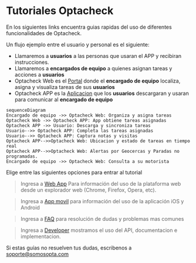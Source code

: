 # Tutoriales Optacheck

En los siguientes links encuentra  guias rapidas del uso de diferentes funcionalidades de Optacheck. 

Un flujo ejemplo entre el usuario y personal es el siguiente:

 - Llamaremos a **usuarios** a las personas que usaran el APP y recibiran instrucciones. 
 - Llamaremos a **encargados de equipo** a quienes asignan tareas y acciones a **usuarios**
 - Optacheck Web es el [Portal](https://optacheck.com/welcome/) donde el **encargado de equipo** localiza, asigna y visualiza tareas de sus **usuarios**
 - Optacheck APP es la [Aplicacion](https://play.google.com/store/apps/details?id=com.optagonal.optacheck) que los **usuarios** descargaran y usaran para comunicar al **encargado de equipo** 

```mermaid
sequenceDiagram
Encargado de equipo ->> Optacheck Web: Organiza y asigna tareas
Optacheck Web ->> Optacheck APP: App obtiene tareas asignadas
Optacheck APP ->> Usuario: Descarga y sincroniza tareas
Usuario-->> Optacheck APP: Completa las tareas asignadas 
Usuario-->> Optacheck APP: Captura notas y visitas
Optacheck APP-->>Optacheck Web: Ubicacion y estado de tareas en tiempo real
Optacheck APP-->>Optacheck Web: Alertas por Geocercas y Paradas no programadas.
Encargado de equipo ->> Optacheck Web: Consulta a su motorista 
```

Elige entre las siguientes opciones para entrar al tutorial
> Ingresa a [Web App](/v1/web-app/) Para información del uso de la plataforma web desde un explorador web (Chrome, Firefox, Opera, etc). 

> Ingresa a [App movil](/v1/app-movil/index.html) para información del uso de la aplicación iOS y Android

> Ingresa a [FAQ](/v1/faq/) para resolución de dudas y problemas mas comunes 

> Ingresa a [Developer](/v1/developer/) mostramos el uso del API, documentacion e implementacion. 


Si estas guías no resuelven tus dudas, escribenos a soporte@somosopta.com 

<!--stackedit_data:
eyJoaXN0b3J5IjpbLTY2NTM0Nzg2OCwzNzA0MzQ4NzcsLTEyMT
c2ODA0NDYsLTIwNzAzNTQ2NzIsMTI2NDE1NTAzMV19
-->